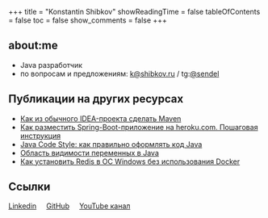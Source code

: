 +++
title = "Konstantin Shibkov"
showReadingTime = false
tableOfContents = false
toc = false
show_comments = false
+++

## about:me

- <i class="fab fa-java"></i> Java разработчик 
- по вопросам и предложениям: k@shibkov.ru / tg:[@sendel](https://www.telegram.me/sendel)

## Публикации на других ресурсах

- <a href="https://skillbox.ru/media/base/kak-iz-obychnogo-ideaproekta-sdelat-maven/" target="_blank">Как из обычного IDEA-проекта сделать Maven</a>
- <a href="https://skillbox.ru/media/base/kak-razmestit-spring-boot-prilozhenie-na-heroku-com-poshagovaya-instruktsiya/" target="_blank">Как разместить Spring-Boot-приложение на heroku.com. Пошаговая инструкция</a>
- <a href="https://skillbox.ru/media/base/java_code_style_kak_pravilno_oformlyat_kod_java/" target="_blank">Java Code Style: как правильно оформлять код Java</a>
- <a href="https://skillbox.ru/media/base/oblast_vidimosti_peremennykh_v_java/" target="_blank">Область видимости переменных в Java</a>
- <a href="https://skillbox.ru/media/base/kak_ustanovit_redis_v_os_windows_bez_ispolzovaniya_docker/" target="_blank">Как установить Redis в ОС Windows без использования Docker</a>

## Ссылки

<i class="fab fa-linkedin"></i> <a href="https://www.linkedin.com/in/sendel/" target="_blank">Linkedin</a>
&nbsp;&nbsp;&nbsp;<i class="fab fa-github-square"></i> <a href="https://github.com/sendelufa" target="_blank">GitHub</a>
&nbsp;&nbsp;&nbsp;<i class="fab fa-youtube-square"></i> <a href="https://www.youtube.com/c/KonstantinShibkov" target="_blank">YouTube канал</a>
